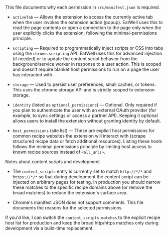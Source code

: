 This file documents why each permission in `src/manifest.json` is required.

- `activeTab` — Allows the extension to access the currently active tab when the user invokes the extension action (popup). EatWell uses this to read the page contents or open a connection to the page only when the user explicitly clicks the extension, following the minimal-permissions principle.

- `scripting` — Required to programmatically inject scripts or CSS into tabs using the `chrome.scripting` API. EatWell uses this for advanced injection (if needed) or to update the content script behavior from the background/service worker in response to a user action. This is scoped and doesn't require blanket host permissions to run on a page the user has interacted with.

- `storage` — Used to persist user preferences, small caches, or tokens. This uses the chrome.storage API and is strictly scoped to extension storage.

- `identity` (listed as `optional_permissions`) — Optional. Only required if you plan to authenticate the user with an external OAuth provider (for example, to sync settings or access a partner API). Keeping it optional allows users to install the extension without granting identity by default.

- `host_permissions` (site list) — These are explicit host permissions for common recipe websites the extension will interact with (scrape structured recipe data or fetch additional resources). Listing these hosts follows the minimal permissions principle by limiting host access to known recipe sources instead of `<all_urls>`.

Notes about content scripts and development

- The `content_scripts` entry is currently set to match `http://*/*` and `https://*/*` so that during development the content script can be injected on arbitrary pages for testing. In production you should narrow these matches to the specific recipe domains above (or remove the broad matches) to reduce the extension's surface area.

- Chrome's manifest JSON does not support comments. This file documents the reasons for the selected permissions.

If you'd like, I can switch the `content_scripts.matches` to the explicit recipe host list for production and keep the broad http/https matches only during development via a build-time replacement.

